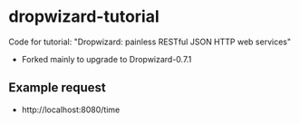 # dropwizard-tutorial
Code for tutorial: "Dropwizard: painless RESTful JSON HTTP web services"
- Forked mainly to upgrade to Dropwizard-0.7.1


Example request
---------------
- http://localhost:8080/time
